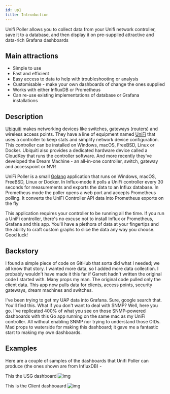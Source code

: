 ```yaml
---
id: up1
title: Introduction
---
```


Unifi Poller allows you to collect data from your Unifi network controller, save it to a database, and then display it on pre-supplied attractive and data-rich Grafana dashboards

## Main attractions

- Simple to use
- Fast and efficient
- Easy access to data to help with troubleshooting or analysis
- Customisable - make your own dashboards of change the ones supplied
- Works with either InfluxDB or Prometheus
- Can re-use existing implementations of database or Grafana installations

## Description

[Ubiquiti](https://www.ui.com/) makes networking devices like switches, gateways (routers) and wireless access points. They have a line of equipment named [UniFi](https://www.ui.com/products/#unifi) that uses a controller to keep stats and simplify network device configuration. This controller can be installed on Windows, macOS, FreeBSD, Linux or Docker. Ubiquiti also provides a dedicated hardware device called a CloudKey that runs the controller software. And more recently they've developed the Dream Machine - an all-in-one controller, switch, gateway and accesspoint or NVR

UniFi Poller is a small [Golang](https://golang.org/) application that runs on Windows, macOS, FreeBSD, Linux or Docker. In Influx-mode it polls a UniFi controller every 30 seconds for measurements and exports the data to an Influx database. In Prometheus mode the poller opens a web port and accepts Prometheus polling. It converts the UniFi Controller API data into Prometheus exports on the fly

This application requires your controller to be running all the time. If you run a UniFi controller, there's no excuse not to install Influx or Prometheus, Grafana and this app. You'll have a plethora of data at your fingertips and the ability to craft custom graphs to slice the data any way you choose. Good luck!

## Backstory

I found a simple piece of code on GitHub that sorta did what I needed; we all know that story. I wanted more data, so I added more data collection. I probably wouldn't have made it this far if Garrett hadn't written the original code I started with. Many props my man. The original code pulled only the client data. This app now pulls data for clients, access points, security gateways, dream machines and switches.

I've been trying to get my UAP data into Grafana. Sure, google search that. You'll find this. What if you don't want to deal with SNMP? Well, here you go. I've replicated 400% of what you see on those SNMP-powered dashboards with this Go app running on the same mac as my UniFi controller. All without enabling SNMP nor trying to understand those OIDs. Mad props to waterside for making this dashboard; it gave me a fantastic start to making my own dashboards.

## Examples
Here are a couple of samples of the dashboards that Unifi Poller can produce (the ones shown are from InfluxDB) -

This the USG dashboard
![img](../static/img/USG_dashboard.jpg)

This is the Client dashboaard
![img](../static/img/Client_dashboard.jpg)
